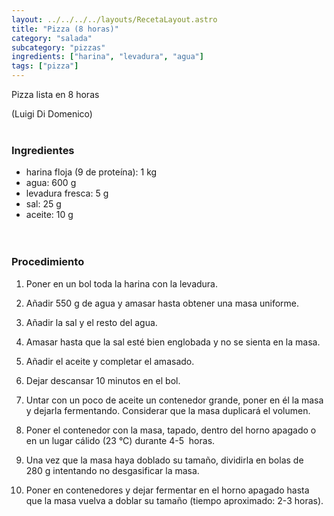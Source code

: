 ```yaml
---
layout: ../../../../layouts/RecetaLayout.astro
title: "Pizza (8 horas)"
category: "salada"
subcategory: "pizzas"
ingredients: ["harina", "levadura", "agua"]
tags: ["pizza"]
---
```


Pizza lista en 8 horas

(Luigi Di Domenico)<br><br>

### Ingredientes

- harina floja (9 de proteína): 1 kg
- agua: 600 g
- levadura fresca: 5 g
- sal: 25 g
- aceite: 10 g
<br><br><br>

### Procedimiento

1. Poner en un bol toda la harina con la levadura.

2. Añadir 550 g de agua y amasar hasta obtener una masa uniforme.

3. Añadir la sal y el resto del agua.

4. Amasar hasta que la sal esté bien englobada y no se sienta en la masa.

5. Añadir el aceite y completar el amasado.

6. Dejar descansar 10 minutos en el bol.

7. Untar con un poco de aceite un contenedor grande, poner en él la masa y dejarla fermentando. Considerar que la masa duplicará el volumen.

8. Poner el contenedor con la masa, tapado, dentro del horno apagado o en un lugar cálido (23 °C) durante 4-5  horas.

9. Una vez que la masa haya doblado su tamaño, dividirla en bolas de 280 g intentando no desgasificar la masa.
10. Poner en contenedores y dejar fermentar en el horno apagado hasta que la masa vuelva a doblar su tamaño (tiempo aproximado: 2-3 horas).
